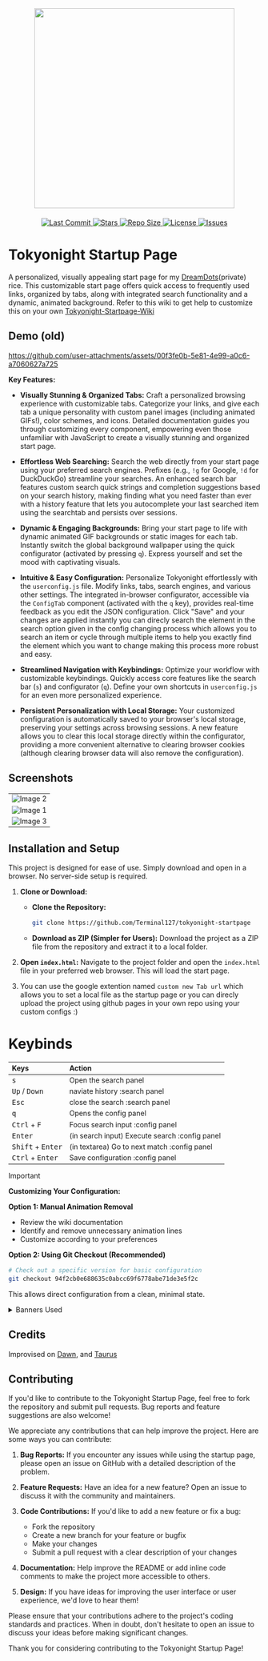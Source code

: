 <div align="center">
    <img src="https://github.com/user-attachments/assets/5fc76570-c832-4eb7-b646-6d9d65218e41" width="400" height="400">
    <br><br>
    <a href="https://github.com/Terminal127/tokyonight-startpage/commits">
        <img src="https://img.shields.io/github/last-commit/Terminal127/tokyonight-startpage?&style=for-the-badge&color=7aa2f7&logoColor=c0caf5&labelColor=1a1b26" alt="Last Commit">
    </a>
    <a href="https://github.com/Terminal127/tokyonight-startpage/stargazers">
        <img src="https://img.shields.io/github/stars/Terminal127/tokyonight-startpage?style=for-the-badge&logo=starship&color=bb9af7&logoColor=c0caf5&labelColor=1a1b26" alt="Stars">
    </a>
    <a href="https://github.com/Terminal127/tokyonight-startpage">
        <img src="https://img.shields.io/github/repo-size/Terminal127/tokyonight-startpage?color=7dcfff&label=SIZE&logo=codesandbox&style=for-the-badge&logoColor=c0caf5&labelColor=1a1b26" alt="Repo Size">
    </a>
    <a href="https://github.com/Terminal127/tokyonight-startpage/blob/main/LICENSE">
        <img src="https://img.shields.io/github/license/Terminal127/tokyonight-startpage?style=for-the-badge&logo=starship&color=9ece6a&logoColor=c0caf5&labelColor=1a1b26" alt="License">
    </a>
    <a href="https://github.com/Terminal127/tokyonight-startpage/issues">
        <img src="https://img.shields.io/github/issues/Terminal127/tokyonight-startpage?style=for-the-badge&logo=bilibili&color=f7768e&logoColor=c0caf5&labelColor=1a1b26" alt="Issues">
    </a>
</div>

# Tokyonight Startup Page

A personalized, visually appealing start page for my [DreamDots](https://github.com/Terminal127/Hyprland-dotss)(private) rice. This customizable start page offers quick access to frequently used links, organized by tabs, along with integrated search functionality and a dynamic, animated background. Refer to this wiki to get help to customize this on your own [Tokyonight-Startpage-Wiki](https://github.com/Terminal127/tokyonight-startpage/wiki/TokyoNight-Startup-Wiki)

## Demo (old)
https://github.com/user-attachments/assets/00f3fe0b-5e81-4e99-a0c6-a7060627a725

**Key Features:**

* **Visually Stunning & Organized Tabs:**  Craft a personalized browsing experience with customizable tabs.  Categorize your links, and give each tab a unique personality with custom panel images (including animated GIFs!), color schemes, and icons.  Detailed documentation guides you through customizing every component, empowering even those unfamiliar with JavaScript to create a visually stunning and organized start page.

* **Effortless Web Searching:** Search the web directly from your start page using your preferred search engines.  Prefixes (e.g., `!g` for Google, `!d` for DuckDuckGo) streamline your searches.  An enhanced search bar features custom search quick strings and completion suggestions based on your search history, making finding what you need faster than ever with a history feature that lets you autocomplete your last searched item using the searchtab and persists over sessions.

* **Dynamic & Engaging Backgrounds:** Bring your start page to life with dynamic animated GIF backgrounds or static images for each tab.  Instantly switch the global background wallpaper using the quick configurator (activated by pressing `q`).  Express yourself and set the mood with captivating visuals.

* **Intuitive & Easy Configuration:**  Personalize Tokyonight effortlessly with the `userconfig.js` file.  Modify links, tabs, search engines, and various other settings.  The integrated in-browser configurator, accessible via the `ConfigTab` component (activated with the `q` key), provides real-time feedback as you edit the JSON configuration.  Click "Save" and your changes are applied instantly you can direcly search the element in the search option given in the config changing process which allows you to search an item or cycle through multiple items to help you exactly find the element which you want to change making this process more robust and easy.

* **Streamlined Navigation with Keybindings:** Optimize your workflow with customizable keybindings.  Quickly access core features like the search bar (`s`) and configurator (`q`).  Define your own shortcuts in `userconfig.js` for an even more personalized experience.

* **Persistent Personalization with Local Storage:** Your customized configuration is automatically saved to your browser's local storage, preserving your settings across browsing sessions.  A new feature allows you to clear this local storage directly within the configurator, providing a more convenient alternative to clearing browser cookies (although clearing browser data will also remove the configuration).

## Screenshots 
<!-- The main images section -->
<div align="center">
  <table>
    <tr>
      <td align="center">
        <img src="https://github.com/Terminal127/tokyonight-startpage/blob/main/assets/screenshot-2024-10-23_10-55-24.jpg" alt="Image 2">
      </td>
    </tr>
    <tr>
      <td align="center">
        <img src="https://github.com/Terminal127/tokyonight-startpage/blob/main/assets/screenshot-2024-10-20_20-16-28.jpg" alt="Image 1">
      </td>
    </tr>
    <tr>
      <td align="center">
        <img src="https://github.com/Terminal127/tokyonight-startpage/blob/main/assets/screenshot-2024-10-23_10-59-28.jpg" alt="Image 3">
      </td>
    </tr>
  </table>
</div>

## Installation and Setup

This project is designed for ease of use. Simply download and open in a browser. No server-side setup is required.

1. **Clone or Download:**
   - **Clone the Repository:**
     ```bash
     git clone https://github.com/Terminal127/tokyonight-startpage
     ```
   - **Download as ZIP (Simpler for Users):**  Download the project as a ZIP file from the repository and extract it to a local folder.

2. **Open `index.html`:**  Navigate to the project folder and open the `index.html` file in your preferred web browser.  This will load the start page.

3. You can use the google extention  named `custom new Tab url` which allows you to set a local file as the startup page or you can direcly upload the project using github pages in your own repo using your custom configs :)

# Keybinds

| Keys | Action |
| :--- | :--- |
| <kbd>s</kbd> | Open the search panel |
| <kbd>Up</kbd> / <kbd>Down</kbd>   | naviate history :search panel|
|  <kbd>Esc</kbd> | close the search :search panel| 
| <kbd>q</kbd>  | Opens the config panel |
| <kbd>Ctrl</kbd> + <kbd>F</kbd> | Focus search input :config panel|
| <kbd>Enter</kbd> | (in search input) Execute search :config panel|
| <kbd>Shift</kbd> + <kbd>Enter</kbd> | (in textarea) Go to next match :config panel|
| <kbd>Ctrl</kbd> + <kbd>Enter</kbd> | Save configuration :config panel|


> [!IMPORTANT]  
> **Customizing Your Configuration:**
> 
> **Option 1: Manual Animation Removal**
> - Review the wiki documentation
> - Identify and remove unnecessary animation lines
> - Customize according to your preferences
>
> **Option 2: Using Git Checkout (Recommended)**
> ```bash
> # Check out a specific version for basic configuration
> git checkout 94f2cb0e688635c0abcc69f6778abe71de3e5f2c
> ```
> This allows direct configuration from a clean, minimal state.



<details>
  
 <summary>Banners Used</summary>

> [!IMPORTANT]
> The gifs may take some time for preview depending on your network speed, 
> You can see these in the `src/img/banner` subfolder



<div align="center">
  
|  |  |  |
|:---:|:---:|:---:|
| [<img src="src/img/banners/bg-1.gif" width="250" />](src/img/banners/bg-1.gif) | [<img src="src/img/banners/bg-2.gif" width="250" />](src/img/banners/bg-2.gif) | [<img src="src/img/banners/bg-3.gif" width="250" />](src/img/banners/bg-3.gif) |
| [<img src="src/img/banners/bg-4.gif" width="250" />](src/img/banners/bg-4.gif) | [<img src="src/img/banners/bg-5.gif" width="250" />](src/img/banners/bg-5.gif) | [<img src="src/img/banners/bg-6.gif" width="250" />](src/img/banners/bg-6.gif) |
| [<img src="src/img/banners/bg-7.gif" width="250" />](src/img/banners/bg-7.gif) | [<img src="src/img/banners/bg-8.gif" width="250" />](src/img/banners/bg-8.gif) | [<img src="src/img/banners/bg-9.gif" width="250" />](src/img/banners/bg-9.gif) |
| [<img src="src/img/banners/bg-10.gif" width="250" />](src/img/banners/bg-10.gif) | [<img src="src/img/banners/bg-11.gif" width="250" />](src/img/banners/bg-11.gif) | [<img src="src/img/banners/bg-12.gif" width="250" />](src/img/banners/bg-12.gif) |

</div>

</details>

## Credits

Improvised on [Dawn](https://github.com/b-coimbra/dawn), and [Taurus](https://github.com/AllJavi/tartarus-startpage) 

## Contributing

If you'd like to contribute to the Tokyonight Startup Page, feel free to fork the repository and submit pull requests. Bug reports and feature suggestions are also welcome!

We appreciate any contributions that can help improve the project. Here are some ways you can contribute:

1. **Bug Reports:** If you encounter any issues while using the startup page, please open an issue on GitHub with a detailed description of the problem.

2. **Feature Requests:** Have an idea for a new feature? Open an issue to discuss it with the community and maintainers.

3. **Code Contributions:** If you'd like to add a new feature or fix a bug:
   - Fork the repository
   - Create a new branch for your feature or bugfix
   - Make your changes
   - Submit a pull request with a clear description of your changes

4. **Documentation:** Help improve the README or add inline code comments to make the project more accessible to others.

5. **Design:** If you have ideas for improving the user interface or user experience, we'd love to hear them!

Please ensure that your contributions adhere to the project's coding standards and practices. When in doubt, don't hesitate to open an issue to discuss your ideas before making significant changes.

Thank you for considering contributing to the Tokyonight Startup Page!
